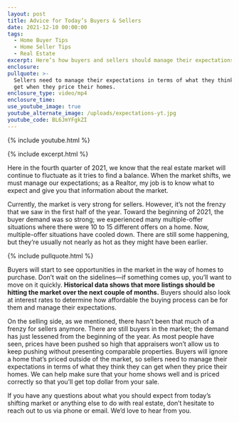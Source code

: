 ```yaml
---
layout: post
title: Advice for Today’s Buyers & Sellers
date: 2021-12-10 00:00:00
tags:
  - Home Buyer Tips
  - Home Seller Tips
  - Real Estate
excerpt: Here’s how buyers and sellers should manage their expectations in this market.
enclosure:
pullquote: >-
  Sellers need to manage their expectations in terms of what they think they can
  get when they price their homes.
enclosure_type: video/mp4
enclosure_time:
use_youtube_image: true
youtube_alternate_image: /uploads/expectations-yt.jpg
youtube_code: BL6JmYFgkZI
---
```

{% include youtube.html %}

{% include excerpt.html %}

Here in the fourth quarter of 2021, we know that the real estate market will continue to fluctuate as it tries to find a balance. When the market shifts, we must manage our expectations; as a Realtor, my job is to know what to expect and give you that information about the market.

Currently, the market is very strong for sellers. However, it’s not the frenzy that we saw in the first half of the year. Toward the beginning of 2021, the buyer demand was so strong; we experienced many multiple-offer situations where there were 10 to 15 different offers on a home. Now, multiple-offer situations have cooled down. There are still some happening, but they’re usually not nearly as hot as they might have been earlier.

{% include pullquote.html %}

Buyers will start to see opportunities in the market in the way of homes to purchase. Don’t wait on the sidelines—if something comes up, you’ll want to move on it quickly. **Historical data shows that more listings should be hitting the market over the next couple of months.** Buyers should also look at interest rates to determine how affordable the buying process can be for them and manage their expectations.

On the selling side, as we mentioned, there hasn’t been that much of a frenzy for sellers anymore. There are still buyers in the market; the demand has just lessened from the beginning of the year. As most people have seen, prices have been pushed so high that appraisers won’t allow us to keep pushing without presenting comparable properties. Buyers will ignore a home that’s priced outside of the market, so sellers need to manage their expectations in terms of what they think they can get when they price their homes. We can help make sure that your home shows well and is priced correctly so that you’ll get top dollar from your sale.

If you have any questions about what you should expect from today’s shifting market or anything else to do with real estate, don’t hesitate to reach out to us via phone or email. We’d love to hear from you.
